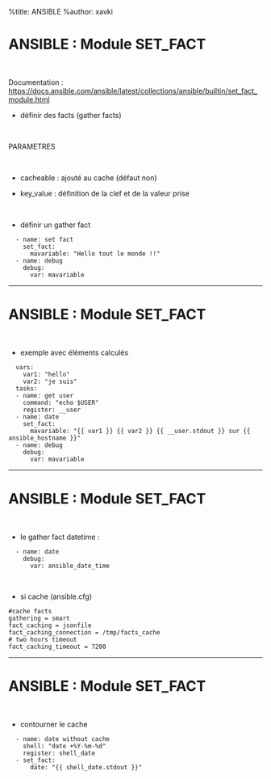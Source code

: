 %title: ANSIBLE
%author: xavki


# ANSIBLE : Module SET_FACT


<br>

Documentation : https://docs.ansible.com/ansible/latest/collections/ansible/builtin/set_fact_module.html

* définir des facts (gather facts)

<br>

PARAMETRES

<br>

* cacheable : ajouté au cache (défaut non)

* key_value : définition de la clef et de la valeur prise

<br>


* définir un gather fact

```
  - name: set fact
    set_fact:
      mavariable: "Hello tout le monde !!"
  - name: debug
    debug:
      var: mavariable
```

----------------------------------------------------------------------

# ANSIBLE : Module SET_FACT


<br>

* exemple avec éléments calculés

```
  vars:
    var1: "hello"
    var2: "je suis"
  tasks:
  - name: get user
    command: "echo $USER"
    register: __user
  - name: date
    set_fact:
      mavariable: "{{ var1 }} {{ var2 }} {{ __user.stdout }} sur {{ ansible_hostname }}"
  - name: debug
    debug:
      var: mavariable
```

----------------------------------------------------------------------

# ANSIBLE : Module SET_FACT

<br>

* le gather fact datetime :

```
  - name: date
    debug:
      var: ansible_date_time
```

<br>

* si cache (ansible.cfg)

```
#cache facts
gathering = smart
fact_caching = jsonfile
fact_caching_connection = /tmp/facts_cache
# two hours timeout
fact_caching_timeout = 7200
```

----------------------------------------------------------------------

# ANSIBLE : Module SET_FACT

<br>

* contourner le cache

```
  - name: date without cache
    shell: "date +%Y-%m-%d"
    register: shell_date
  - set_fact:
      date: "{{ shell_date.stdout }}"
```
